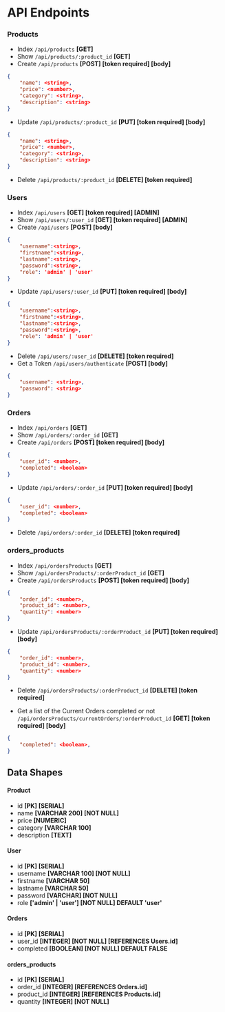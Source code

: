 # API Endpoints
### Products
- Index `/api/products` **[GET]**
- Show `/api/products/:product_id` **[GET]**
- Create `/api/products` **[POST] [token required] [body]**
```json
{
    "name": <string>,
	"price": <number>,
	"category": <string>,
    "description": <string>
}
```
- Update `/api/products/:product_id` **[PUT] [token required] [body]**
```json
{
    "name": <string>,
	"price": <number>,
	"category": <string>,
    "description": <string>
}
```
- Delete `/api/products/:product_id` **[DELETE] [token required]**
### Users
- Index `/api/users` **[GET] [token required] [ADMIN]**
- Show `/api/users/:user_id` **[GET] [token required] [ADMIN]**
- Create `/api/users` **[POST] [body]**
```json
{
    "username":<string>,
    "firstname":<string>,
    "lastname":<string>,
    "password":<string>,
    "role": 'admin' | 'user'
}
```
- Update `/api/users/:user_id` **[PUT] [token required] [body]**
```json
{
    "username":<string>,
    "firstname":<string>,
    "lastname":<string>,
    "password":<string>,
    "role": 'admin' | 'user'
}
```
- Delete `/api/users/:user_id` **[DELETE] [token required]**
- Get a Token `/api/users/authenticate` **[POST] [body]**
```json
{
    "username": <string>,
    "password": <string>
}
```

### Orders
- Index `/api/orders` **[GET]**
- Show `/api/orders/:order_id` **[GET]**
- Create `/api/orders` **[POST] [token required] [body]**
```json
{
	"user_id": <number>,
    "completed": <boolean>
}
```
- Update `/api/orders/:order_id` **[PUT] [token required] [body]**
```json
{
    "user_id": <number>,
    "completed": <boolean>
}
```
- Delete `/api/orders/:order_id` **[DELETE] [token required]**

### orders_products
- Index `/api/ordersProducts` **[GET]**
- Show `/api/ordersProducts/:orderProduct_id` **[GET]**
- Create `/api/ordersProducts` **[POST] [token required] [body]**
```json
{
	"order_id": <number>,
	"product_id": <number>,
	"quantity": <number>
}
```
- Update `/api/ordersProducts/:orderProduct_id` **[PUT] [token required] [body]**
```json
{
	"order_id": <number>,
	"product_id": <number>,
	"quantity": <number>
}
```
- Delete `/api/ordersProducts/:orderProduct_id` **[DELETE] [token required]**

- Get a list of the Current Orders completed or not `/api/ordersProducts/currentOrders/:orderProduct_id` **[GET] [token required] [body]**
```json
{
	"completed": <boolean>,
}
```

## Data Shapes
#### Product
- id **[PK] [SERIAL]**
- name **[VARCHAR 200] [NOT NULL]**
- price **[NUMERIC]**
- category **[VARCHAR 100]**
- description **[TEXT]**

#### User
- id **[PK] [SERIAL]**
- username **[VARCHAR 100] [NOT NULL]**
- firstname **[VARCHAR 50]**
- lastname **[VARCHAR 50]**
- password **[VARCHAR] [NOT NULL]**
- role **['admin' | 'user'] [NOT NULL] DEFAULT 'user'**

#### Orders
- id **[PK] [SERIAL]**
- user_id **[INTEGER] [NOT NULL] [REFERENCES Users.id]**
- completed **[BOOLEAN] [NOT NULL] DEFAULT FALSE**

#### orders_products
- id **[PK] [SERIAL]**
- order_id **[INTEGER] [REFERENCES Orders.id]**
- product_id **[INTEGER] [REFERENCES Products.id]**
- quantity **[INTEGER] [NOT NULL]**